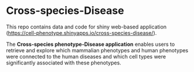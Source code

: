 # Cross-species-Disease
This repo contains data and code for shiny web-based application (https://cell-phenotype.shinyapps.io/cross-species-disease/).

The **Cross-species phenotype-Disease application** enables users to retrieve and explore which mammalian phenotypes and human phenotypes were connected to the human
diseases and which cell types were significantly associated with these phenotypes.
